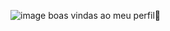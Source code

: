 ![image](https://github.com/vicgab22/vicgab22/assets/168564591/b5d81500-77b5-4d89-ae1f-cbaf1f524c42)  boas vindas ao meu perfil👋

<!--
**vicgab22/vicgab22** is a ✨ _special_ ✨ repository because its `README.md` (this file) appears on your GitHub profile.

-victoria gabrielly 

- 🔭 estou estudando na alura
- 🌱 estou desenvolvendo na linguagem JavaScript
- 👯 utilizo esse espaço para minha organizaçao e compartilhamento dos meus projetos desenvolvidos.
- gabriellycyprianosilva@gmail.com


